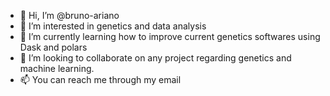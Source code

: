 - 👋 Hi, I’m @bruno-ariano
- 👀 I’m interested in genetics and data analysis
- 🌱 I’m currently learning how to improve current genetics softwares using Dask and polars
- 💞️ I’m looking to collaborate on any project regarding genetics and machine learning. 
- 📫 You can reach me through my email

<!---
bruno-ariano/bruno-ariano is a ✨ special ✨ repository because its `README.md` (this file) appears on your GitHub profile.
You can click the Preview link to take a look at your changes.
--->
